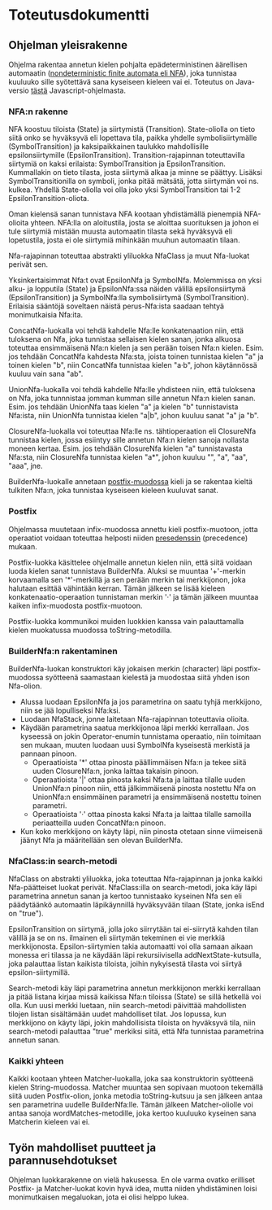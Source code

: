 # Toteutusdokumentti

## Ohjelman yleisrakenne

Ohjelma rakentaa annetun kielen pohjalta epädeterministinen äärellisen automaatin ([nondeterministic finite automata eli NFA](https://en.wikipedia.org/wiki/Nondeterministic_finite_automaton)), joka tunnistaa kuuluuko sille syötettävä sana kyseiseen kieleen vai ei. Toteutus on Java-versio [tästä](https://deniskyashif.com/implementing-a-regular-expression-engine/) Javascript-ohjelmasta.

### NFA:n rakenne

NFA koostuu tiloista (State) ja siirtymistä (Transition). State-oliolla on tieto siitä onko se hyväksyvä eli lopettava tila, paikka yhdelle symbolisiirtymälle (SymbolTransition) ja kaksipaikkainen taulukko mahdollisille epsilonsiirtymille (EpsilonTransition). Transition-rajapinnan toteuttavilla siirtymiä on kaksi erilaista: SymbolTransition ja EpsilonTransition. Kummallakin on tieto tilasta, josta siirtymä alkaa ja minne se päättyy. Lisäksi SymbolTransitionilla on symboli, jonka pitää mätsätä, jotta siirtymän voi ns. kulkea. Yhdellä State-oliolla voi olla joko yksi SymbolTransition tai 1-2 EpsilonTransition-oliota.

Oman kielensä sanan tunnistava NFA kootaan yhdistämällä pienempiä NFA-olioita yhteen. NFA:lla on aloitustila, josta se aloittaa suorituksen ja johon ei tule siirtymiä mistään muusta automaatin tilasta sekä hyväksyvä eli lopetustila, josta ei ole siirtymiä mihinkään muuhun automaatin tilaan.

Nfa-rajapinnan toteuttaa abstrakti yliluokka NfaClass ja muut Nfa-luokat perivät sen.

Yksinkertaisimmat Nfa:t ovat EpsilonNfa ja SymbolNfa. Molemmissa on yksi alku- ja lopputila (State) ja EpsilonNfa:ssa näiden välillä epsilonsiirtymä (EpsilonTransition) ja SymbolNfa:lla symbolisiirtymä (SymbolTransition). Erilaisia sääntöjä soveltaen näistä perus-Nfa:ista saadaan tehtyä monimutkaisia Nfa:ita.

ConcatNfa-luokalla voi tehdä kahdelle Nfa:lle konkatenaation niin, että tuloksena on Nfa, joka tunnistaa sellaisen kielen sanan, jonka alkuosa toteuttaa ensimmäisenä Nfa:n kielen ja sen perään toisen Nfa:n kielen. Esim. jos tehdään ConcatNfa kahdesta Nfa:sta, joista toinen tunnistaa kielen "a" ja toinen kielen "b", niin ConcatNfa tunnistaa kielen "a·b", johon käytännössä kuuluu vain sana "ab".

UnionNfa-luokalla voi tehdä kahdelle Nfa:lle yhdisteen niin, että tuloksena on Nfa, joka tunnnistaa jomman kumman sille annetun Nfa:n kielen sanan. Esim. jos tehdään UnionNfa taas kielen "a" ja kielen "b" tunnistavista Nfa:ista, niin UnionNfa tunnistaa kielen "a|b", johon kuuluu sanat "a" ja "b".

ClosureNfa-luokalla voi toteuttaa Nfa:lle ns. tähtioperaation eli ClosureNfa tunnistaa kielen, jossa esiintyy sille annetun Nfa:n kielen sanoja nollasta moneen kertaa. Esim. jos tehdään ClosureNfa kielen "a" tunnistavasta Nfa:sta, niin ClosureNfa tunnistaa kielen "a*", johon kuuluu "", "a", "aa", "aaa", jne.

BuilderNfa-luokalle annetaan [postfix-muodossa](http://www.cs.man.ac.uk/~pjj/cs212/fix.html) kieli ja se rakentaa kieltä tulkiten Nfa:n, joka tunnistaa kyseiseen kieleen kuuluvat sanat.

### Postfix

Ohjelmassa muutetaan infix-muodossa annettu kieli postfix-muotoon, jotta operaatiot voidaan toteuttaa helposti niiden [presedenssin](http://mathworld.wolfram.com/Precedence.html) (precedence) mukaan.

Postfix-luokka käsittelee ohjelmalle annetun kielen niin, että siitä voidaan luoda kielen sanat tunnistava BuilderNfa. Aluksi se muuntaa '+'-merkin korvaamalla sen '*'-merkillä ja sen perään merkin tai merkkijonon, joka halutaan esittää vähintään kerran. Tämän jälkeen se lisää kieleen konkatenaatio-operaation tunnistaman merkin '·' ja tämän jälkeen muuntaa kaiken infix-muodosta postfix-muotoon.

Postfix-luokka kommunikoi muiden luokkien kanssa vain palauttamalla kielen muokatussa muodossa toString-metodilla.

### BuilderNfa:n rakentaminen

BuilderNfa-luokan konstruktori käy jokaisen merkin (character) läpi postfix-muodossa syötteenä saamastaan kielestä ja muodostaa siitä yhden ison Nfa-olion.

* Alussa luodaan EpsilonNfa ja jos parametrina on saatu tyhjä merkkijono, niin se jää lopulliseksi Nfa:ksi.
* Luodaan NfaStack, jonne laitetaan Nfa-rajapinnan toteuttavia olioita.
* Käydään parametrina saatua merkkijonoa läpi merkki kerrallaan. Jos kyseessä on jokin Operator-enumin tunnistama operaatio, niin toimitaan sen mukaan, muuten luodaan uusi SymbolNfa kyseisestä merkistä ja pannaan pinoon. 
  * Operaatioista '*' ottaa pinosta päällimmäisen Nfa:n ja tekee siitä uuden ClosureNfa:n, jonka laittaa takaisin pinoon. 
  * Operaatioista '|' ottaa pinosta kaksi Nfa:ta ja laittaa tilalle uuden UnionNfa:n pinoon niin, että jälkimmäisenä pinosta nostettu Nfa on UnionNfa:n ensimmäinen parametri ja ensimmäisenä nostettu toinen parametri. 
  * Operaatioista '·' ottaa pinosta kaksi Nfa:ta ja laittaa tilalle samoilla periaatteilla uuden ConcatNfa:n pinoon.
* Kun koko merkkijono on käyty läpi, niin pinosta otetaan sinne viimeisenä jäänyt Nfa ja määritellään sen olevan BuilderNfa.

### NfaClass:in search-metodi

NfaClass on abstrakti yliluokka, joka toteuttaa Nfa-rajapinnan ja jonka kaikki Nfa-päätteiset luokat perivät. NfaClass:illa on search-metodi, joka käy läpi parametrina annetun sanan ja kertoo tunnistaako kyseinen Nfa sen eli päädytäänkö automaatin läpikäynnillä hyväksyvään tilaan (State, jonka isEnd on "true").

EpsilonTransition on siirtymä, jolla joko siirrytään tai ei-siirrytä kahden tilan välillä ja se on ns. ilmainen eli siirtymän tekeminen ei vie merkkiä merkkijonosta. Epsilon-siirtymien takia automaatti voi olla samaan aikaan monessa eri tilassa ja ne käydään läpi rekursiivisella addNextState-kutsulla, joka palauttaa listan kaikista tiloista, joihin nykyisestä tilasta voi siirtyä epsilon-siirtymillä.

Search-metodi käy läpi parametrina annetun merkkijonon merkki kerrallaan ja pitää listana kirjaa missä kaikissa Nfa:n tiloissa (State) se sillä hetkellä voi olla. Kun uusi merkki luetaan, niin search-metodi päivittää mahdollisten tilojen listan sisältämään uudet mahdolliset tilat. Jos lopussa, kun merkkijono on käyty läpi, jokin mahdollisista tiloista on hyväksyvä tila, niin search-metodi palauttaa "true" merkiksi siitä, että Nfa tunnistaa parametrina annetun sanan.

### Kaikki yhteen

Kaikki kootaan yhteen Matcher-luokalla, joka saa konstruktorin syötteenä kielen String-muodossa. Matcher muuntaa sen sopivaan muotoon tekemällä siitä uuden Postfix-olion, jonka metodia toString-kutsuu ja sen jälkeen antaa sen parametrina uudelle BuilderNfa:lle. Tämän jälkeen Matcher-oliolle voi antaa sanoja wordMatches-metodille, joka kertoo kuuluuko kyseinen sana Matcherin kieleen vai ei.

## Työn mahdolliset puutteet ja parannusehdotukset

Ohjelman luokkarakenne on vielä hakusessa. En ole varma ovatko erilliset Postfix- ja Matcher-luokat kovin hyvä idea, mutta niiden yhdistäminen loisi monimutkaisen megaluokan, jota ei olisi helppo lukea.
